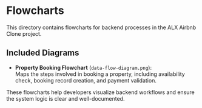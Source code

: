 # Flowcharts

This directory contains flowcharts for backend processes in the ALX Airbnb Clone project.

## Included Diagrams

- **Property Booking Flowchart** (`data-flow-diagram.png`):  
  Maps the steps involved in booking a property, including availability check, booking record creation, and payment validation.

These flowcharts help developers visualize backend workflows and ensure the system logic is clear and well-documented.
